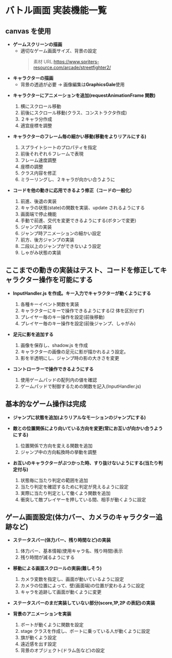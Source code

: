 # バトル画面 実装機能一覧

## canvas を使用

- **ゲームスクリーンの描画**
  - 適切なゲーム画面サイズ、背景の設定
    > 素材 URL:https://www.spriters-resource.com/arcade/streetfighter2/
- **キャラクターの描画**
  - 背景の透過が必要 → 画像編集は**GraphicsGale**使用

* **キャラクターにアニメーションを追加(requestAnimationFrame 関数)**

  1. 横にスクロール移動
  2. 前後にスクロール移動(クラス、コンストラクタ作成)
  3. ２キャラ分作成
  4. 適宜座標を調整

- **キャラクターのフレーム毎の細かい移動(移動をよりリアルにする)**

  1. スプライトシートのプロパティを指定
  2. 前後それぞれ６フレームで表現
  3. フレーム速度調整
  4. 座標の調整
  5. クラス内容を修正
  6. ミラーリングし、２キャラが向かい合うように

- **コードを他の動きに応用できるよう修正（コードの一般化）**
  1. 前進、後退の実装
  2. キャラの状態(state)の関数を実装、update されるようにする
  3. 画面端で停止機能
  4. 手動で前進、交代を変更できるようにする(ボタンで変更)
  5. ジャンプの実装
  6. ジャンプ時アニメーションの細かい設定
  7. 前方、後方ジャンプの実装
  8. 二段以上のジャンプができないよう設定
  9. しゃがみ状態の実装

## ここまでの動きの実装はテスト、コードを修正してキャラクター操作を可能にする

- **InputHandler.js を作成。キー入力でキャラクターが動くようにする**

  1. 各種キーイベント関数を実装
  2. キャラクターにキーで操作できるようにする(2 体を区別せず)
  3. プレイヤー毎のキー操作を設定(前後移動)
  4. プレイヤー毎のキー操作を設定(前後ジャンプ、しゃがみ)

- **足元に影を追加する**

  1. 画像を保存し、shadow.js を作成
  2. キャラクターの画像の足元に影が描かれるよう設定。
  3. 影を半透明にし、ジャンプ時の影の大きさを変更

- **コントローラーで操作できるようにする**
  1. 使用ゲームパッドの配列内の値を確認
  2. ゲームパッドで制御するための関数を記入(InputHandler.js)

## 基本的なゲーム操作は完成

- **ジャンプに状態を追加(よりリアルなモーションのジャンプにする)**

- **敵との位置関係により向いている方向を変更(常にお互いが向かい合うようにする)**

  1. 位置関係で方向を変える関数を追加
  2. ジャンプ中の方向転換時の挙動を調整

- **お互いのキャラクターがぶつかった時、すり抜けないようにする(当たり判定付与)**
  1. 状態毎に当たり判定の範囲を追加
  2. 当たり判定を確認するために判定が見えるように設定
  3. 実際に当たり判定として働くよう関数を追加
  4. 衝突して敵プレイヤーを押している間、相手が動くように設定

## ゲーム画面設定(体力バー、カメラのキャラクター追跡など)

- **ステータスバー(体力バー、残り時間など)の実装**

  1. 体力バー、基本情報(使用キャラ名、残り時間)表示
  2. 残り時間が減るようにする

- **移動による画面スクロールの実装(難しそう)**

  1. カメラ変数を指定し、画面が動いているように設定
  2. カメラの位置によって、壁(画面端)の位置が変わるように設定
  3. キャラを追跡して画面が動くように変更

- **ステータスバーのまだ実装していない部分(score,1P,2P の表記)の実装**

- **背景のアニメーションを実装**
  1. ボートが動くように関数を設定
  2. stage クラスを作成し、ボートに乗っている人が動くように設定
  3. 旗が動くよう設定
  4. 遠近感を出す設定
  5. 背景のオブジェクト(ドラム缶など)の設定

